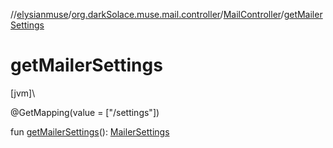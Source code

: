//[elysianmuse](../../../index.md)/[org.darkSolace.muse.mail.controller](../index.md)/[MailController](index.md)/[getMailerSettings](get-mailer-settings.md)

# getMailerSettings

[jvm]\

@GetMapping(value = ["/settings"])

fun [getMailerSettings](get-mailer-settings.md)(): [MailerSettings](../../org.darkSolace.muse.mail.model/-mailer-settings/index.md)
